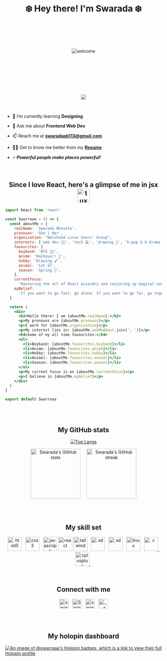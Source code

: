 # <div align="center">❄️ Hey there! I'm Swarada ❄️</div>

<div align="center" style="margin:100px;" >
  <img src="https://res.cloudinary.com/dduur8qoo/image/upload/v1687468403/Copy_of_DISTRO_DISRUPTORS_1_mw85n0.gif" alt="welcome"/> 
</div>
<br>
<div align="center">  
  
  ![](https://komarev.com/ghpvc/?username=swarraaa&color=blueviolet)
  
</div>

<br>

- 🌱 I’m currently learning **Designing**

- 💬 Ask me about **Frontend Web Dev**

- 📫 Reach me at **swaradapb113@gmail.com**

- 👨‍💻 Get to know me better from my **[Resume](https://drive.google.com/file/d/140McacmompRk5ipp5FivuVRFv0T0lOZV/view?usp=sharing)**

- ⚡ <b><i>Powerful people make places powerful!</i></b>

<br>

## <div align="center" color="purple">Since I love React, here's a glimpse of me in jsx <img src="https://media1.giphy.com/avatars/Care-Kita-App/akADEkX6AvR3.gif" alt="tux" height="45" width="40"></div>

<!-- Gif options -->
<!-- <img src="https://media2.giphy.com/media/l2FSi4zPU5dnLyd7Q4/giphy.gif">
<img src="https://i.pinimg.com/originals/ca/4f/49/ca4f49a7106355f3731a1fb5a6a6864b.gif">
<img src="https://media1.giphy.com/avatars/Care-Kita-App/akADEkX6AvR3.gif"> -->

```jsx
import React from 'react'

const Swarraaa = () => {
  const aboutMe = {
    realName: 'Swarada Bhosale',
    pronouns: 'She | Her',
    organization: "Walchand Linux Users' Group",
    interests: ['web dev 👩‍💻', 'tech 💻', 'drawing 🎨', 'k-pop & k-drama 📺'],
    favourites: {
      boyband: 'BTS 🧑‍🎤',
      anime: 'Haikyuu!! 🏐',
      hobby: 'Drawing 🖌️',
      animal: 'Cat 🐱',
      season: 'Spring 💮',
    },
    currentFocus:
      'Mastering the art of React wizardry and conjuring up magical user interfaces that bewitch and enchant users! 🪄',
    myBelief:
      'If you want to go fast, go alone. If you want to go far, go together. 🤝',
  }

  return (
    <div>
      <h2>Hello there! I am {aboutMe.realName}.</h2>
      <p>My pronouns are {aboutMe.pronouns}</p>
      <p>I work for {aboutMe.organization}</p>
      <p>My interest lies in: {aboutMe.askMeAbout.join(', ')}</p>
      <h4>Some of my all time favourites:</h4>
      <ul>
        <li>Boyband: {aboutMe.favourites.boyband}</li>
        <li>Anime: {aboutMe.favourites.anime}</li>
        <li>Hobby: {aboutMe.favourites.hobby}</li>
        <li>Animal: {aboutMe.favourites.animal}</li>
        <li>Season: {aboutMe.favourites.season}</li>
      </ul>
      <p>My current focus is on {aboutMe.currentFocus}</p>
      <p>I believe in {aboutMe.myBelief}</p>
    </div>
  )
}

export default Swarraaa
```

<br> <br>

<div align="center">

## My GitHub stats

[![Top Langs](https://github-readme-stats.vercel.app/api/top-langs/?username=swarraaa&layout=compact&theme=midnight-purple)](https://github.com/swarraaa/github-readme-stats)

<p >
    <img src="https://github-readme-stats.vercel.app/api?username=swarraaa&show_icons=true&theme=midnight-purple" alt="Swarada's GitHub stats" height="160"> 
    &nbsp; &nbsp; 
    <img src="https://github-readme-streak-stats.herokuapp.com?user=swarraaa&theme=midnight-purple" alt="Swarada's GitHub streak" height="160">
</p>

<br> <br>

## My skill set

<p align="center">
  <!-- HTML -->
  &nbsp;<a href="https://www.w3schools.com/html/" target="_blank"><img src="https://res.cloudinary.com/dduur8qoo/image/upload/v1685246543/html_tuw4rp.png" alt="html5" height="45"/></a> &nbsp; 
  <!-- CSS -->
  <a href="https://www.w3schools.com/css/" target="_blank"><img src="https://res.cloudinary.com/dduur8qoo/image/upload/v1685246544/CSS3_gcojal.png" alt="css3" height="45"/></a> &nbsp;
  <!-- JS -->
  <a href="https://developer.mozilla.org/en-US/docs/Web/JavaScript" target="_blank" rel="noreferrer"><img src="https://res.cloudinary.com/dduur8qoo/image/upload/v1685246819/javascript_jutstz.png" alt="javascript" height="45"/></a>
  <!-- React js -->
  <a href="https://reactjs.org/" target="_blank" rel="noreferrer"><img src="https://res.cloudinary.com/dduur8qoo/image/upload/v1685246544/reactjs_tv42ar.png" alt="react" height="45"/></a>
  <!-- Tailwind -->
  <a href="https://tailwindcss.com/" target="_blank" rel="noreferrer"><img src="https://www.vectorlogo.zone/logos/tailwindcss/tailwindcss-icon.svg" alt="tailwind" height="45"/></a> &nbsp;
  <!-- Material UI -->
  <a href="https://material-ui.com/" target="_blank" rel="noreferrer"><img src="https://res.cloudinary.com/dduur8qoo/image/upload/v1683522794/materialui_q9d5jc.png" alt="xd" height="45"/></a> &nbsp;
  <!-- Git -->
  <a href="https://git-scm.com/" target="_blank" rel="noreferrer"><img src="https://res.cloudinary.com/dduur8qoo/image/upload/v1683522879/git_pjie4r.png" alt="xd" height="45"/></a> &nbsp;
  <!-- Linux -->
  <a href="https://www.linux.org/" target="_blank" rel="noreferrer"> <img src="https://res.cloudinary.com/dduur8qoo/image/upload/v1685246511/Tux_v2wp6k.png" alt="linux" height="45"/></a> &nbsp;
  <!-- C -->
  <a href="https://www.cprogramming.com/" target="_blank" rel="noreferrer"> <img src="https://res.cloudinary.com/dduur8qoo/image/upload/v1685246448/c_s0mlle.png" alt="c" height="45"/> </a>  &nbsp;
  <!-- C++ -->
  <a href="https://www.w3schools.com/cpp/" target="_blank" rel="noreferrer"> <img src="https://res.cloudinary.com/dduur8qoo/image/upload/v1685246444/cpp_askiyi.png" alt="cplusplus" height="45"/> </a> &nbsp;
</p>

<br>

## Connect with me

<p align="center">
  <!-- Linkedin -->
  &nbsp; <a href="https://www.linkedin.com/in/swarada-bhosale/" target="_blank"><img align="center" src="https://res.cloudinary.com/dduur8qoo/image/upload/v1685247353/linkedin_mg2ujv.png" alt="swarada-bhosale" height="30" width="30" /></a> &nbsp;
  <!-- Twitter -->
  <a href="https://twitter.com/SwaradaBhosale?t=Mqn1x7BnXT1aC0PIGxQeeg&s=09" target="_blank"><img align="center" src="https://res.cloudinary.com/dduur8qoo/image/upload/v1685247353/twitter-removebg-preview_qmm0f4.png" alt="SwaradaBhosale" height="30" width="30" /></a> &nbsp;
  <!-- Codechef -->
  <a href="https://www.codechef.com/users/swarada_1383" target="_blank"><img align="center" src="https://res.cloudinary.com/dduur8qoo/image/upload/v1683523037/codechef_avowzq.png" alt="swarada_1383" height="30" width="30" /></a> &nbsp;
  <!-- Instagram -->
  <a href="https://instagram.com/__.swaraa.__?igshid=ZGUzMzM3NWJiOQ==" target="_blank"><img align="center" src="https://res.cloudinary.com/dduur8qoo/image/upload/v1685247353/Instagram_vn7dni.svg" alt="__.swaraa.__" height="30" width="30" /></a> &nbsp;
</p>

<br> <br>

## My holopin dashboard

</div>

[![An image of @swarraaa's Holopin badges, which is a link to view their full Holopin profile](https://holopin.me/swarraaa)](https://holopin.io/@swarraaa)
